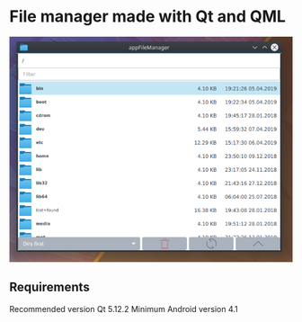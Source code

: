 # File manager made with Qt and QML

![GitHub Logo](/images/screenshot.png)

## Requirements

Recommended version Qt 5.12.2
Minimum Android version 4.1

